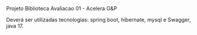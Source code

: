 Projeto Biblioteca Avaliacao 01 - Acelera G&P

Deverá ser utilizadas tecnologias: spring boot, hibernate, mysql e Swagger, java 17.